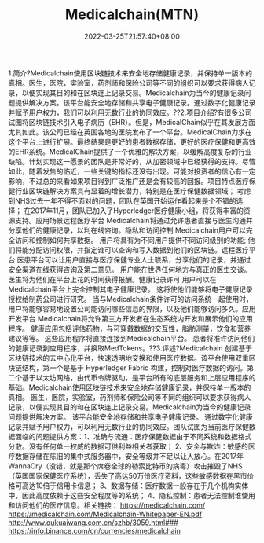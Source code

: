 ﻿---
weight: 
title: "Medicalchain(MTN)"
description: "Medicalchain使用区块链技术来安全地存储健康记录，并保持单一版本的真相"
date: 2022-03-25T21:57:40+08:00
lastmod: 2022-03-25T16:45:40+08:00
draft: false
authors: ["Metabd"]
featuredImage: "medicalchainmtn.webp"
link: ""
tags: ["数字代币","Medicalchain(MTN)"]
categories: ["navigation"]
navigation: ["数字代币"]
lightgallery: true
toc: true
pinned: false
recommend: false
recommend1: false
---
1.简介?Medicalchain使用区块链技术来安全地存储健康记录，并保持单一版本的真相。医生，医院，实验室，药剂师和保险公司等不同的组织可以要求获得病人记录，以便实现其目的和在区块连上记录交易。Medicalchain为当今的健康记录问题提供解决方案。该平台能安全地存储和共享电子健康记录。通过数字化健康记录并赋予用户权力，我们可以利用无数行业的协同效应。??2.项目介绍?有很多公司试图将区块链技术引入电子病历（EHR）。但是，MedicalChain似乎在其发展方面尤其如此。该公司已经在英国各地的医院发布了一个平台。MedicalChain力求在这个平台上进行扩展。最终结果是更好的患者数据存储，更好的医疗保健和更高效的EHR系统。MedicalChain提供了一个优雅的解决方案，以缓解高度复杂的行业缺陷。计划实现这一愿景的团队是非常好的，从加密领域中已经获得的支持。尽管如此，随着发售的临近，一些关键的指标还没有出现。可能对投资者的信心有一定影响，不过总的来看如果项目得到广泛推广还是会有较高的回报。项目特点医疗保健行业区块链解决方案具有显着的增长潜力，特别是在医疗保健数据领域；
考虑到NHS过去一年不得不面对的问题，团队在英国开始运作看起来是个不错的选择；
在2017年11月，团队已加入了Hyperledger医疗健康小组，将获得丰富的资源支持。应用场景远程医疗平台
Medicalchain将通过允许患者直接与医生沟通并分享他们的健康记录，以利在线咨询。隐私和访问控制
Medicalchain用户可以完全访问和控制如何共享数据。 用户将具有为不同用户提供不同访问级别的功能; 他们将能分配访问权限，并指定谁可以查询和写入数据到他们的区块链。远程医疗平台
医患平台可以让用户直接与医疗保健专业人士联系，分享他们的记录，并通过安全渠道在线获得咨询及第二意见。 用户能在世界任何地方与真正的医生交谈。 医生将为他们在平台上花的时间获得报酬。健康记录许可
用户可以在Medicalchain平台上完全控制其电子健康记录。 这将使他们能够将电子健康记录授权给制药公司进行研究。 当与Medicalchain条件许可的访问系统一起使用时，用户将能够容易地设置公司能访问哪些信息的界限，以及他们能够访问多久。应用开发平台
Medicalchain将允许第三方开发者在生态系统内开发和展示他们的应用程序。 健康应用包括评估药物，与可穿戴数据的交互性，脂肪测量，饮食和营养建议等等。 这些应用程序将直接连接到Medicalchain平台。 患者将准许访问他们的健康记录到应用程序，并换取MedTokens。??3.评述?Medicalchain 创建基于区块链技术的去中心化平台，快速透明地交换和使用医疗数据。该平台使用双重区块链结构，第一个是基于 Hyperledger Fabric 构建，控制对医疗数据的访问。第二个基于以太坊网络，由代币令牌驱动，是平台所有的底层服务和上层应用程序的基础。Medicalchain使用区块链技术来安全地存储健康记录，并保持单一版本的真相。 医生，医院，实验室，药剂师和保险公司等不同的组织可以要求获得病人记录，以便实现其目的和在区块连上记录交易。Medicalchain为当今的健康记录问题提供解决方案。 该平台能安全地存储和共享电子健康记录。 通过数字化健康记录并赋予用户权力，可以利用无数行业的协同效应。团队试图为当前医疗保健数据面临的问题提供方案：1、准确与流通：医疗保健数据由于不同系统和数据格式分散。没有任何单一权威的数据可供利益相关者获取；
2、安全与欺诈：敏感的医疗数据存储在陈旧的集中式服务器中，安全等级并不足以让人放心。在2017年WannaCry（没错，就是那个席卷全球的勒索比特币的病毒）攻击摧毁了NHS（英国国家保健医疗系统），丢失了高达50万份医疗资料，这些敏感数据在黑市价格可高达10倍于信用卡信息；
3、数据存储：医疗数据一般存在于几个机构实体中，因此高度依赖于这些安全程度等的系统；
4、隐私控制：患者无法控制谁使用和访问他们的医疗信息。相关链接：
https://medicalchain.com/
https://medicalchain.com/Medicalchain-Whitepaper-EN.pdf
http://www.qukuaiwang.com.cn/szhb/3059.html###
https://info.binance.com/cn/currencies/medicalchain
